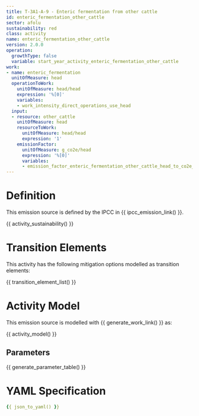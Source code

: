 ```yaml
---
title: T-3A1-A-9 - Enteric fermentation from other cattle
id: enteric_fermentation_other_cattle
sector: afolu
sustainability: red
class: activity
name: enteric_fermentation_other_cattle
version: 2.0.0
operation:
  growthType: false
  variable: start_year_activity_enteric_fermentation_other_cattle
work:
- name: enteric_fermentation
  unitOfMeasure: head
  operationToWork:
    unitOfMeasure: head/head
    expression: '%[0]'
    variables:
    - work_intensity_direct_operations_use_head
  input:
  - resource: other_cattle
    unitOfMeasure: head
    resourceToWork:
      unitOfMeasure: head/head
      expression: '1'
    emissionFactor:
      unitOfMeasure: g_co2e/head
      expression: '%[0]'
      variables:
      - emission_factor_enteric_fermentation_other_cattle_head_to_co2e_gram
---
```

# Definition
This emission source is defined by the IPCC in {{ ipcc_emission_link() }}.


{{ activity_sustainability() }}

# Transition Elements

This activity has the following mitigation options modelled as transition elements:

{{ transition_element_list() }}

# Activity Model
This emission source is modelled with {{ generate_work_link() }} as:

{{ activity_model() }}

## Parameters

{{ generate_parameter_table() }}

# YAML Specification

```yaml
{{ json_to_yaml() }}
```
